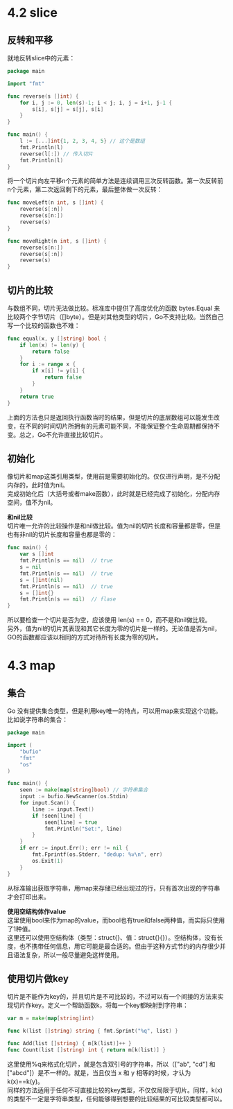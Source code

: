 # 4.2 slice

## 反转和平移
就地反转slice中的元素：
```go
package main

import "fmt"

func reverse(s []int) {
	for i, j := 0, len(s)-1; i < j; i, j = i+1, j-1 {
		s[i], s[j] = s[j], s[i]
	}
}

func main() {
	l := [...]int{1, 2, 3, 4, 5} // 这个是数组
	fmt.Println(l)
	reverse(l[:]) // 传入切片
	fmt.Println(l)
}
```

将一个切片向左平移n个元素的简单方法是连续调用三次反转函数。第一次反转前n个元素，第二次返回剩下的元素，最后整体做一次反转：
```go
func moveLeft(n int, s []int) {
	reverse(s[:n])
	reverse(s[n:])
	reverse(s)
}

func moveRight(n int, s []int) {
	reverse(s[n:])
	reverse(s[:n])
	reverse(s)
}
```

## 切片的比较
与数组不同，切片无法做比较。标准库中提供了高度优化的函数 bytes.Equal 来比较两个字节切片（[]byte）。但是对其他类型的切片，Go不支持比较。当然自己写一个比较的函数也不难：
```go
func equal(x, y []string) bool {
	if len(x) != len(y) {
		return false
	}
	for i := range x {
		if x[i] != y[i] {
			return false
		}
	}
	return true
}
```
上面的方法也只是返回执行函数当时的结果，但是切片的底层数组可以能发生改变，在不同的时间切片所拥有的元素可能不同，不能保证整个生命周期都保持不变。总之，Go不允许直接比较切片。  

## 初始化
像切片和map这类引用类型，使用前是需要初始化的。仅仅进行声明，是不分配内存的，此时值为nil。  
完成初始化后（大括号或者make函数），此时就是已经完成了初始化，分配内存空间，值不为nil。  

**和nil比较**  
切片唯一允许的比较操作是和nil做比较。值为nil的切片长度和容量都是零，但是也有非nil的切片长度和容量也都是零的：
```go
func main() {
	var s []int
	fmt.Println(s == nil)  // true
	s = nil
	fmt.Println(s == nil)  // true
	s = []int(nil)
	fmt.Println(s == nil)  // true
	s = []int{}
	fmt.Println(s == nil)  // flase
}
```
所以要检查一个切片是否为空，应该使用 len(s) == 0，而不是和nil做比较。  
另外，值为nil的切片其表现和其它长度为零的切片是一样的。无论值是否为nil，GO的函数都应该以相同的方式对待所有长度为零的切片。  


# 4.3 map

## 集合
Go 没有提供集合类型，但是利用key唯一的特点，可以用map来实现这个功能。比如说字符串的集合：
```go
package main

import (
	"bufio"
	"fmt"
	"os"
)

func main() {
	seen := make(map[string]bool) // 字符串集合
	input := bufio.NewScanner(os.Stdin)
	for input.Scan() {
		line := input.Text()
		if !seen[line] {
			seen[line] = true
			fmt.Println("Set:", line)
		}
	}
	if err := input.Err(); err != nil {
		fmt.Fprintf(os.Stderr, "dedup: %v\n", err)
		os.Exit(1)
	}
}
```
从标准输出获取字符串，用map来存储已经出现过的行，只有首次出现的字符串才会打印出来。  

**使用空结构体作value**  
这里使用bool来作为map的value，而bool也有true和false两种值，而实际只使用了1种值。  
这里还可以使用空结构体（类型：struct{}、值：struct{}{}）。空结构体，没有长度，也不携带任何信息，用它可能是最合适的。但由于这种方式节约的内存很少并且语法复杂，所以一般尽量避免这样使用。  

## 使用切片做key
切片是不能作为key的，并且切片是不可比较的，不过可以有一个间接的方法来实现切片作key。定义一个帮助函数k，将每一个key都映射到字符串：
```go
var m = make(map[string]int)

func k(list []string) string { fmt.Sprint("%q", list) }

func Add(list []string) { m[k(list)]++ }
func Count(list []string) int { return m[k(list)] }
```
这里使用%q来格式化切片，就是包含双引号的字符串，所以（\["ab", "cd"\] 和 \["abcd"\]）是不一样的。就是，当且仅当 x 和 y 相等的时候，才认为 k(x)==k(y)。  
同样的方法适用于任何不可直接比较的key类型，不仅仅局限于切片。同样，k(x) 的类型不一定是字符串类型，任何能够得到想要的比较结果的可比较类型都可以。  